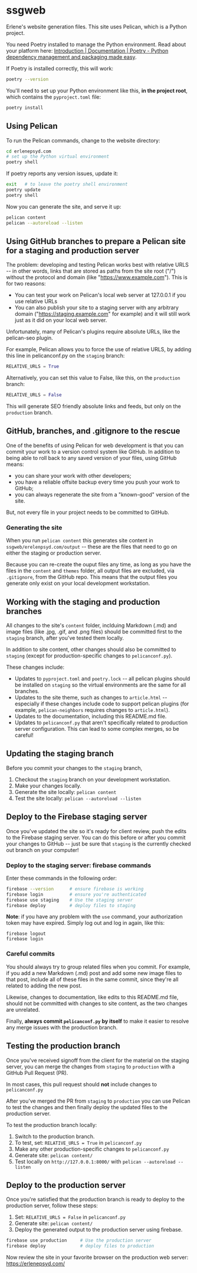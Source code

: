 # ssgweb

Erlene's website generation files. This site uses Pelican, which is a Python project.

You need Poetry installed to manage the Python environment. Read about your platform here: [Introduction | Documentation | Poetry - Python dependency management and packaging made easy](https://python-poetry.org/docs/#installation).

If Poetry is installed correctly, this will work:

```bash
poetry --version
```

You'll need to set up your Python environment like this, **in the project root**, which contains the `pyproject.toml` file:

```bash
poetry install
```

## Using Pelican

To run the Pelican commands, change to the website directory:

```bash
cd erlenepsyd.com
# set up the Python virtual environment
poetry shell
```

If poetry reports any version issues, update it:

```bash
exit   # to leave the poetry shell environment
poetry update
poetry shell
```

Now you can generate the site, and serve it up:

```bash
pelican content
pelican --autoreload --listen
```

## Using GitHub branches to prepare a Pelican site for a staging and production server

The problem: developing and testing Pelican works best with relative URLS -- in other words, links that are stored as paths from the site root ("/") without the protocol and domain (like "https://www.example.com"). This is for two reasons:

* You can test your work on Pelican's local web server at 127.0.0.1 if you use relative URLs
* You can also publish your site to a staging server with any arbitrary domain ("https://staging.example.com" for example) and it will still work just as it did on your local web server.

Unfortunately, many of Pelican's plugins require absolute URLs, like the pelican-seo plugin.

For example, Pelican allows you to force the use of relative URLS, by adding this line in pelicanconf.py on the `staging` branch:

```python
RELATIVE_URLS = True
```

Alternatively, you can set this value to False, like this, on the `production` branch:

```python
RELATIVE_URLS = False
```

This will generate SEO friendly absolute links and feeds, but only on the `production` branch.

## GitHub, branches, and .gitignore to the rescue

One of the benefits of using Pelican for web development is that you can commit your work to a version control system like GitHub. In addition to being able to roll back to any saved version of your files, using GitHub means:

* you can share your work with other developers;
* you have a reliable offsite backup every time you push your work to GitHub;
* you can always regenerate the site from a "known-good" version of the site.

But, not every file in your project needs to be committed to GitHub.

### Generating the site

When you run `pelican content` this generates site content in `ssgweb/erelenpsyd.com/output` -- these are the files that need to go on either the staging or production server.

Because you can re-create the ouput files any time, as long as you have the files in the `content` and `themes` folder, all output files are excluded, via `.gitignore`, from the GitHub repo. This means that the output files you generate only exist on your local development workstation.

## Working with the staging and production branches

All changes to the site's `content` folder, inclduing Markdown (.md) and image files (like .jpg, .gif, and .png files) should be committed first to the `staging` branch, after you've tested them locally.

In addition to site content, other changes should also be committed to `staging` (except for production-specific changes to `pelicanconf.py`).

These changes include:

* Updates to `pyproject.toml` and `poetry.lock`  -- all pelican plugins should be installed on `staging` so the virtual environments are the same for all branches.
* Updates to the site theme, such as changes to `article.html` -- especially if these changes include code to support pelican plugins (for example, `pelican-neighbors` requires changes to `article.html`).
* Updates to the documentation, including this README.md file.
* Updates to `pelicanconf.py` that aren't specifically related to production server configuration. This can lead to some complex merges, so be careful!

## Updating the staging branch

Before you commit your changes to the `staging` branch,

1. Checkout the `staging` branch on your development workstation.
2. Make your changes locally.
3. Generate the site locally: `pelican content`
4. Test the site locally: `pelican --autoreload --listen`

## Deploy to the Firebase staging server

Once you've updated the site so it's ready for client review, push the edits to the Firebase staging server. You can do this before or after you commit your changes to GitHub -- just be sure that `staging` is the currently checked out branch on your computer!

### Deploy to the staging server: firebase commands

Enter these commands in the following order:

```bash
firebase --version      # ensure firebase is working
firebase login          # ensure you're authenticated 
firebase use staging    # Use the staging server
firebase deploy         # deploy files to staging
```

**Note**: if you have any problem with the `use` command, your authorization token may have expired. Simply log out and log in again, like this:

```
firebase logout
firebase login  
```

### Careful commits

You should always try to group related files when you commit. For example, if you add a new Markdown (.md) post and add some new image files to that post, include all of these files in the same commit, since they're all related to adding the new post.

Likewise, changes to documentation, like edits to this README.md file, should not be committed with changes to site content, as the two changes are unrelated.

Finally, **always commit `pelicanconf.py` by itself** to make it easier to resolve any merge issues with the production branch.

## Testing the production branch

Once you've received signoff from the client for the material on the staging server, you can merge the changes from `staging` to `production` with a GitHub Pull Request (PR).

In most cases, this pull request should **not** include changes to `pelicanconf.py`

After you've merged the PR from `staging` to `production` you can use Pelican to test the changes and then finally deploy the updated files to the production server.

To test the production branch locally:

1. Switch to the production branch.
2. To test, set: `RELATIVE_URLS = True` in `pelicanconf.py`
3. Make any other production-specific changes to `pelicanconf.py`
4. Generate site: `pelican content/`
5. Test locally on `http://127.0.0.1:8000/` with `pelican --autoreload --listen`

## Deploy to the production server

Once you're satisfied that the production branch is ready to deploy to the production server, follow these steps:

1. Set: `RELATIVE_URLS = False` in `pelicanconf.py`
2. Generate site: `pelican content/`
3. Deploy the generated output to the production server using firebase.

```bash
firebase use production     # Use the production server
firebase deploy             # deploy files to production
```

Now review the site in your favorite browser on the production web server: <https://erlenepsyd.com/>
